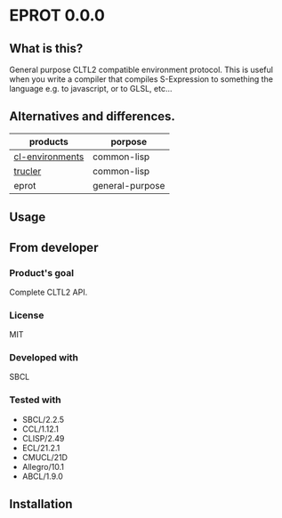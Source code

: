 # EPROT 0.0.0
## What is this?
General purpose CLTL2 compatible environment protocol.
This is useful when you write a compiler that compiles S-Expression to something the language e.g. to javascript, or to GLSL, etc...

## Alternatives and differences.

| products          | porpose         |
| --------          | -------         |
| [cl-environments] | common-lisp     |
| [trucler]         | common-lisp     |
| eprot             | general-purpose |

## Usage

## From developer

### Product's goal
Complete CLTL2 API.

### License
MIT

### Developed with
SBCL

### Tested with
* SBCL/2.2.5
* CCL/1.12.1
* CLISP/2.49
* ECL/21.2.1
* CMUCL/21D
* Allegro/10.1
* ABCL/1.9.0

## Installation

<!-- Links -->
[cl-environments]:https://github.com/alex-gutev/cl-environments
[trucler]:https://github.com/s-expressionists/Trucler

